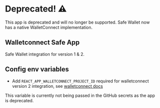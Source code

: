 # Deprecated! ⚠️

This app is deprecated and will no longer be supported. Safe Wallet now has a native WalletConnect implementation.

## Walletconnect Safe App

Safe Wallet integration for version 1 & 2.

## Config env variables

- Add `REACT_APP_WALLETCONNECT_PROJECT_ID` required for walletconnect version 2 integration, see [walletconnect docs](https://docs.walletconnect.com/2.0/javascript/sign/installation#1-obtain-project-id)

This variable is currently not being passed in the GitHub secrets as the app is deprecated.
